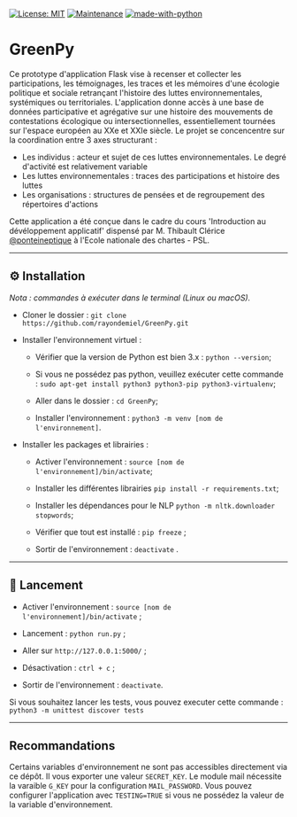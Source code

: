 [![License: MIT](https://img.shields.io/badge/License-MIT--Licence-lightgrey.svg)](https://mit-license.org/)
[![Maintenance](https://img.shields.io/badge/Maintained%3F-yes-red.svg)](https://GitHub.com/Naereen/StrapDown.js/graphs/commit-activity)
[![made-with-python](https://img.shields.io/badge/Made%20with-python-1f425f.svg)](https://www.python.org/)

# GreenPy

Ce prototype d'application Flask vise à recenser et collecter les participations, les témoignages, les traces et les mémoires d'une écologie politique et sociale retrançant l'histoire des luttes environnementales, systémiques ou territoriales. L'application donne accès à une base de données participative et agrégative sur une histoire des mouvements de contestations écologique ou intersectionnelles, essentiellement tournées sur l'espace européen au XXe et XXIe siècle. Le projet se concencentre sur la coordination entre 3 axes structurant :

- Les individus : acteur et sujet de ces luttes environnementales. Le degré d'activité est relativement variable
- Les luttes environnementales : traces des participations et histoire des luttes
- Les organisations : structures de pensées et de regroupement des répertoires d'actions

Cette application a été conçue dans le cadre du cours 'Introduction au dévéloppement applicatif' dispensé par M. Thibault Clérice [@ponteineptique](https://github.com/PonteIneptique) à l'Ecole nationale des chartes - PSL.

---

## :gear: Installation

*Nota : commandes à exécuter dans le terminal (Linux ou macOS).*

  * Cloner le dossier : ```git clone https://github.com/rayondemiel/GreenPy.git```
  
  * Installer l'environnement virtuel :
  
    * Vérifier que la version de Python est bien 3.x : ```python --version```;
    
    * Si vous ne possédez pas python, veuillez exécuter cette commande : ``` sudo apt-get install python3 python3-pip python3-virtualenv ```;
    
    * Aller dans le dossier : ```cd GreenPy```;
    
    * Installer l'environnement : ```python3 -m venv [nom de l'environnement]```.
  
  * Installer les packages et librairies :
  
    * Activer l'environnement : ```source [nom de l'environnement]/bin/activate```;
    
    * Installer les différentes librairies ```pip install -r requirements.txt```;
    
    * Installer les dépendances pour le NLP ```python -m nltk.downloader stopwords```;
    
    * Vérifier que tout est installé : ```pip freeze``` ;
    
    * Sortir de l'environnement : ```deactivate``` .

---

## :rocket: Lancement
  
  * Activer l'environnement : ```source [nom de l'environnement]/bin/activate``` ;
    
  * Lancement : ```python run.py``` ;
    
  * Aller sur ```http://127.0.0.1:5000/``` ;
    
  * Désactivation : ```ctrl + c``` ;
    
  * Sortir de l'environnement : ```deactivate```.
  
  Si vous souhaitez lancer les tests, vous pouvez executer cette commande : ```python3 -m unittest discover tests```
  
  ---
  
  ## Recommandations
  
  Certains variables d'environnement ne sont pas accessibles directement via ce dépôt. Il vous exporter une valeur ```SECRET_KEY```.
Le module mail nécessite la varaible ```G_KEY``` pour la configuration `MAIL_PASSWORD`. Vous pouvez configurer l'application avec `TESTING=TRUE` si vous ne possédez la valeur de la variable d'environnement.
